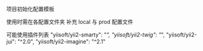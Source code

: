 项目初始化配置模板

使用时需在各配置文件夹 补充 local 与 prod 配置文件

可能使用插件列表
"yiisoft/yii2-smarty": "*",
"yiisoft/yii2-twig": "*",
"yiisoft/yii2-jui": "^2.0",
"yiisoft/yii2-imagine": "^2.1"
